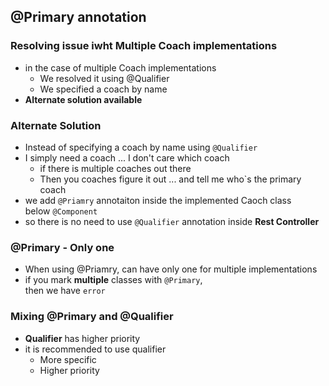 ## @Primary annotation

### Resolving issue iwht Multiple Coach implementations
* in the case of multiple Coach implementations 
  * We resolved it using @Qualifier
  * We specified a coach by name
* **Alternate solution available**

### Alternate Solution
* Instead of specifying a coach by name using `@Qualifier`
* I simply need a coach ... I don't care which coach
  * if there is multiple coaches out there
  * Then you coaches figure it out ... and tell me who`s the primary coach
* we add `@Priamry` annotaiton inside the implemented Caoch class  
below `@Component`
* so there is no need to use `@Qualifier` annotation inside **Rest Controller** 


### @Primary - Only one
* When using @Priamry, can have only one for multiple implementations 
* if you mark **multiple** classes with `@Primary`,  
then we have `error`

### Mixing @Primary and @Qualifier
* **Qualifier** has higher priority 
* it is recommended to use qualifier
  * More specific 
  * Higher priority 
